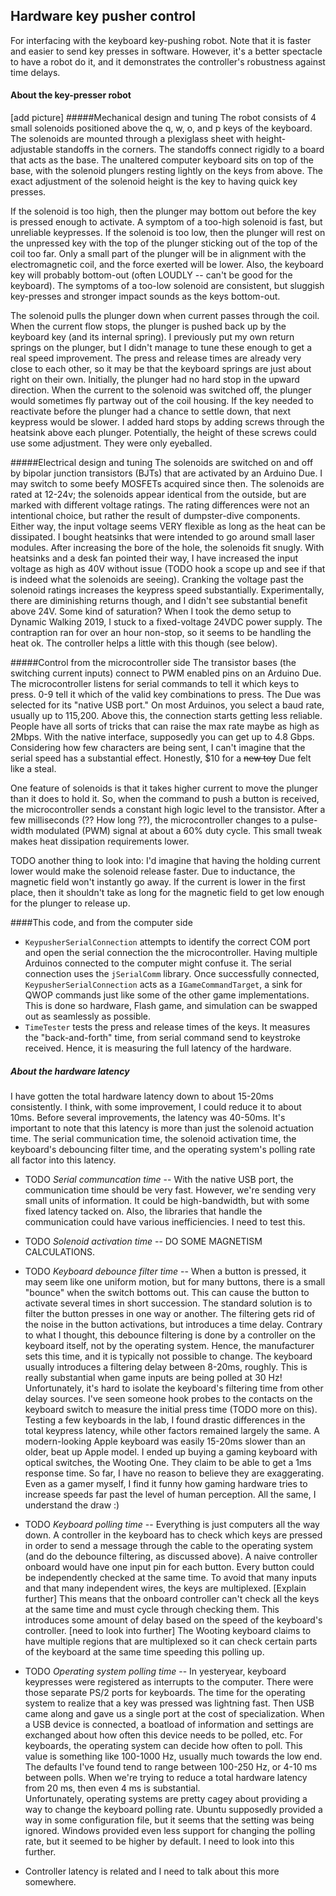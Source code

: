 ## Hardware key pusher control
For interfacing with the keyboard key-pushing robot. Note that it is faster and easier to send key presses in 
software. However, it's a better spectacle to have a robot do it, and it demonstrates the controller's robustness 
against time delays.

#### About the key-presser robot
[add picture]
#####Mechanical design and tuning
The robot consists of 4 small solenoids positioned above the q, w, o, and p keys of the keyboard. The solenoids are 
mounted through a plexiglass sheet with height-adjustable standoffs in the corners. The standoffs connect rigidly to 
a board that acts as the base. The unaltered computer keyboard sits on top of the base, with the solenoid plungers 
resting lightly on the keys from above. The exact adjustment of the solenoid height is the key to having quick 
key presses. 

If the solenoid is too high, then the plunger may bottom out before the key is pressed enough to 
activate. A symptom of a too-high solenoid is fast, but unreliable keypresses. If the solenoid is too low, then the 
plunger will rest on the unpressed key with the top of the plunger sticking out of the top of the coil too far. Only 
a small part of the plunger will be in alignment with the electromagnetic coil, and the force exerted will be lower. 
Also, the keyboard key will probably bottom-out (often LOUDLY -- can't be good for the keyboard). The symptoms of a 
too-low solenoid are consistent, but sluggish key-presses and stronger impact sounds as the keys bottom-out.

The solenoid pulls the plunger down when current passes through the coil. When the current flow stops, the plunger is
 pushed back up by the keyboard key (and its internal spring). I previously put my own return springs on the plunger, 
 but I didn't manage to tune these enough to get a real speed improvement. The press and release times are already very 
 close to each other, so it may be that the keyboard springs are just about right on their own. Initially, the 
 plunger had no hard stop in the upward direction. When the current to the solenoid was switched off, the plunger 
 would sometimes fly partway out of the coil housing. If the key needed to reactivate before the plunger had a chance
  to settle down, that next keypress would be slower. I added hard stops by adding screws through the heatsink above 
  each plunger. Potentially, the height of these screws could use some adjustment. They were only eyeballed.  

#####Electrical design and tuning
  The solenoids are switched on and off by bipolar junction transistors (BJTs) that are activated by an Arduino Due. 
  I may switch to some beefy MOSFETs acquired since then. The solenoids are rated at 12-24v; the solenoids appear 
  identical from the outside, but are marked with different voltage ratings. The rating differences were not an 
  intentional choice, but rather the result of dumpster-dive components. Either way, the input voltage seems VERY 
  flexible as long as the heat can be dissipated. I bought heatsinks that were intended to go around small laser 
  modules. After increasing the bore of the hole, the solenoids fit snugly. With heatsinks and a desk fan pointed 
  their way, I have increased the input voltage as high as 40V without issue (TODO hook a scope up and see if that is
   indeed what the solenoids are seeing). Cranking the voltage past the solenoid ratings increases the keypress speed
    substantially. Experimentally, there are diminishing returns though, and I didn't see substantial benefit above 
    24V. Some kind of saturation? When I took the demo setup to Dynamic Walking 2019, I stuck to a fixed-voltage 24VDC 
    power supply. The contraption ran for over an hour non-stop, so it seems to be handling the heat ok. The 
    controller helps a little with this though (see below).
   
#####Control from the microcontroller side
The transistor bases (the switching current inputs) connect to PWM enabled pins on an Arduino Due. The 
microcontroller listens for serial commands to tell it which keys to press. 0-9 tell it which of the valid key 
combinations to press. The Due was selected for its "native USB port." On most Arduinos, you select a baud rate, 
usually up to 115,200. Above this, the connection starts getting less reliable. People have all sorts of tricks 
that can raise the max rate maybe as high as 2Mbps. With the native interface, supposedly you can get up to 4.8 Gbps. 
Considering how few characters are being sent, I can't imagine that the serial speed has a substantial effect. 
Honestly, $10 for a <del>new toy</del> Due felt like a steal. 
 
One feature of solenoids is that it takes higher current to move the plunger than it does to hold it. So, when the 
command to push a button is received, the microcontroller sends a constant high logic level to the transistor. After 
a few milliseconds (?? How long ??), the microcontroller changes to a pulse-width modulated (PWM) signal at about a 
60% duty cycle. This small tweak makes heat dissipation requirements lower. 

TODO another thing to look into: I'd imagine that having the holding current lower would make the solenoid release 
faster. Due to inductance, the magnetic field won't instantly go away. If the current is lower in the first place, 
then it shouldn't take as long for the magnetic field to get low enough for the plunger to release up.

####This code, and from the computer side

* `KeypusherSerialConnection` attempts to identify the correct COM port and open the serial connection the the 
microcontroller. Having multiple Arduinos connected to the computer might confuse it. The serial connection uses the 
`jSerialComm` library. Once successfully connected, `KeypusherSerialConnection` acts as a `IGameCommandTarget`, a 
sink for QWOP commands just like some of the other game implementations. This is done so hardware, Flash game, and 
simulation can be swapped out as seamlessly as possible.
* `TimeTester` tests the press and release times of the keys. It measures the "back-and-forth" time, from serial 
command send to keystroke received. Hence, it is measuring the full latency of the hardware.

##### About the hardware latency
I have gotten the total hardware latency down to about 15-20ms consistently. I think, with some improvement, I could 
reduce it to about 10ms. Before several improvements, the latency was 40-50ms.
It's important to note that this latency is more than just the solenoid actuation time. The serial communication time, the solenoid 
activation time, the keyboard's debouncing filter time, and the operating system's polling rate all factor into this 
latency. 
* TODO *Serial communcation time* -- With the native USB port, the communication time should be very fast. However, 
we're sending very small units of information. It could be high-bandwidth, but with some fixed latency tacked on. 
Also, the libraries that handle the communication could have various inefficiencies. I need to test this.
* TODO *Solenoid activation time* -- DO SOME MAGNETISM CALCULATIONS. 
* TODO *Keyboard debounce filter time* -- When a button is pressed, it may seem like one uniform motion, but for many
 buttons, there is a small "bounce" when the switch bottoms out. This can cause the button to activate several times 
 in short succession. The standard solution is to filter the button presses in one way or another. The filtering gets
  rid of the noise in the button activations, but introduces a time delay. Contrary to what I thought, this debounce 
  filtering is done by a controller on the keyboard itself, not by the operating system. Hence, the manufacturer sets
   this time, and it is typically not possible to change. The keyboard usually introduces a filtering delay between 
   8-20ms, roughly. This is really substantial when game inputs are being polled at 30 Hz! Unfortunately, it's hard 
   to isolate the keyboard's filtering time from other delay sources. I've seen someone hook probes to the contacts 
   on the keyboard switch to measure the initial press time (TODO more on this). Testing a few keyboards in the lab, 
   I found drastic differences in the total keypress latency, while other factors remained largely the same. A 
   modern-looking Apple keyboard was easily 15-20ms slower than an older, beat up Apple model. I ended up buying a 
   gaming keyboard with optical switches, the Wooting One. They claim to be able to get a 1ms response time. So far, 
  I have no reason to believe they are exaggerating. Even as a gamer myself, I find it funny how gaming hardware 
  tries to increase speeds far past the level of human perception. All the same, I understand the draw :)
  
* TODO *Keyboard polling time* -- Everything is just computers all the way down. A controller in the keyboard has to 
check which keys are pressed in order to send a message through the cable to the operating system (and do the 
debounce filtering, as discussed above). A naive controller onboard would have one input pin for each 
button. Every button could be independently checked at the same time. To avoid that many inputs and that many 
independent wires, the keys are multiplexed. [Explain further] This means that the onboard controller can't check all
 the keys at the same time and must cycle through checking them. This introduces some amount of delay based on the 
 speed of the keyboard's controller. [need to look into further] The Wooting keyboard claims to have multiple regions 
 that are multiplexed so it can check certain parts of the keyboard at the same time speeding this polling up.
* TODO *Operating system polling time* -- In yesteryear, keyboard keypresses were registered as interrupts to the 
computer. There were those separate PS/2 ports for keyboards. The time for the operating system to realize 
that a key was pressed was lightning fast. Then USB came along and gave us a single port at the cost of specialization. 
When a USB device is connected, a boatload of information and settings are exchanged about how often this device 
needs to be polled, etc. For keyboards, the operating system can decide how often to poll. This value is something 
like 100-1000 Hz, usually much towards the low end. The defaults I've found tend to range between 100-250 Hz, or 4-10
 ms between polls. When we're trying to reduce a total hardware latency from 20 ms, then even 4 ms is substantial.  
 Unfortunately, operating systems are pretty cagey about providing a way to change the keyboard polling rate. Ubuntu 
 supposedly provided a way in some configuration file, but it seems that the setting was being ignored. Windows 
 provided even less support for changing the polling rate, but it seemed to be higher by default. I need to look into
  this further. 
  
 * Controller latency is related and I need to talk about this more somewhere.
  